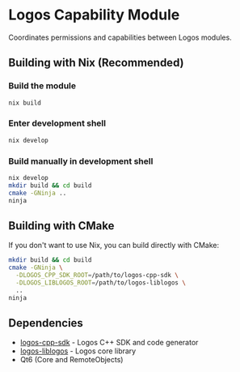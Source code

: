 # Logos Capability Module

Coordinates permissions and capabilities between Logos modules.

## Building with Nix (Recommended)

### Build the module
```bash
nix build
```

### Enter development shell
```bash
nix develop
```

### Build manually in development shell
```bash
nix develop
mkdir build && cd build
cmake -GNinja ..
ninja
```

## Building with CMake

If you don't want to use Nix, you can build directly with CMake:

```bash
mkdir build && cd build
cmake -GNinja \
  -DLOGOS_CPP_SDK_ROOT=/path/to/logos-cpp-sdk \
  -DLOGOS_LIBLOGOS_ROOT=/path/to/logos-liblogos \
  ..
ninja
```

## Dependencies

- [logos-cpp-sdk](https://github.com/logos-co/logos-cpp-sdk) - Logos C++ SDK and code generator
- [logos-liblogos](https://github.com/logos-co/logos-liblogos) - Logos core library
- Qt6 (Core and RemoteObjects)
